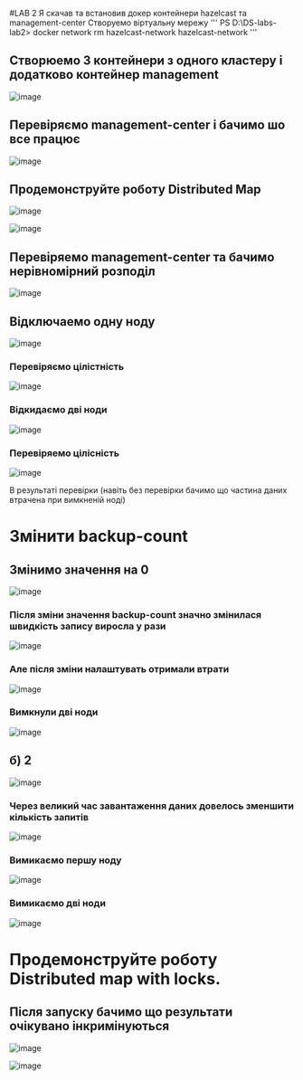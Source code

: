 #LAB 2 
Я скачав та встановив докер контейнери  hazelcast та management-center
Створуемо віртуальну мережу 
'''
PS D:\DS-labs-lab2> docker network rm hazelcast-network
hazelcast-network
'''

## Створюемо 3 контейнери  з одного кластеру  і додатково контейнер management
![image](https://github.com/rushpeal/DSlab/assets/47487412/62221a2d-7665-4708-b464-8102e792c856)

## Перевіряємо management-center і бачимо шо все працює

![image](https://github.com/rushpeal/DSlab/assets/47487412/cf30520c-b86a-4183-9040-f14cd8be66f2)

## Продемонструйте роботу Distributed Map

![image](https://github.com/rushpeal/DSlab/assets/47487412/3b3caac6-2dc7-40bb-a43c-df8b02a3d75a)

![image](https://github.com/rushpeal/DSlab/assets/47487412/249b98c5-935b-49fa-a458-a4cda482da6b)

## Перевіряемо management-center та бачимо нерівномірний розподіл 
![image](https://github.com/rushpeal/DSlab/assets/47487412/7fe2281d-b40b-41eb-8bab-4a6ebcff3dc7)
 
## Відключаемо одну ноду
![image](https://github.com/rushpeal/DSlab/assets/47487412/fca79aad-5e48-48f6-99a0-175bcbb0e2fc)

 ### Перевіряємо цілістність 
 ![image](https://github.com/rushpeal/DSlab/assets/47487412/c31626d6-0805-4cb6-8273-ce3f637225f9)

 ### Відкидаємо дві ноди 
 ![image](https://github.com/rushpeal/DSlab/assets/47487412/a654b1b1-e351-480c-82ed-02b94af58495)

 ### Перевіряемо цілісність
 ![image](https://github.com/rushpeal/DSlab/assets/47487412/c32fa05e-d7c7-49e0-903f-06ef9b0b24c8)

 В результаті перевірки (навіть без перевірки бачимо що частина даниx втрачена при вимкненій ноді)

 # Змінити backup-count 
 ## Змінимо значення на 0 
 ![image](https://github.com/rushpeal/DSlab/assets/47487412/f5e60f7f-c32b-48d8-8e0a-ba3d16560c84)

### Після зміни значення backup-count  значно змінилася швидкість запису виросла у рази

![image](https://github.com/rushpeal/DSlab/assets/47487412/39f532ff-abe1-4f49-8f09-658d905e90b6)

### Але після зміни налаштувать отримали втрати 
![image](https://github.com/rushpeal/DSlab/assets/47487412/7bcc6cbb-05d0-42dd-88b1-102df9bdf4fb)

### Вимкнули дві ноди
![image](https://github.com/rushpeal/DSlab/assets/47487412/b45de756-3b65-46cf-b4a4-3298c3861498)

## б) 2
![image](https://github.com/rushpeal/DSlab/assets/47487412/ccec2b95-f75f-440d-a00a-5b8a9b7218e3)

### Через великий час завантаження даниx довелось зменшити кількість запитів
![image](https://github.com/rushpeal/DSlab/assets/47487412/43f734c6-a7d0-4219-8baa-c7fd878d14bb)

### Вимикаємо першу ноду 
![image](https://github.com/rushpeal/DSlab/assets/47487412/e93067cf-1891-48f9-a9ef-7c644de9c195)

### Вимикаємо дві ноди 
![image](https://github.com/rushpeal/DSlab/assets/47487412/ec41c1a9-c992-461f-992a-195e89da56de)
# Продемонструйте роботу Distributed map with locks.
## Після запуску  бачимо що результати очікувано інкримінуються
![image](https://github.com/rushpeal/DSlab/assets/47487412/8fe1dd12-b6af-4aa8-b1b3-0b051a88bacc)

![image](https://github.com/rushpeal/DSlab/assets/47487412/3cd08c85-55c5-4f9f-9c42-1dc0a69b58bd)










 

